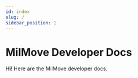 ```yaml
---
id: index
slug: /
sidebar_position: 1
---
```

# MilMove Developer Docs

Hi! Here are the MilMove developer docs.